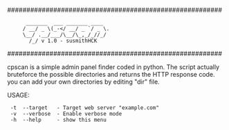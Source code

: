 ########################################################

          _______  ___ _______ ____
         / __/ _ \(_-</ __/ _ `/ _ \.
         \__/ .__/___/\__/\_,_/_//_/
           /_/ v 1.0 - susmithHCK
########################################################

cpscan is a simple admin panel finder coded in python. The script actually bruteforce the possible directories and returns the HTTP response code. you can add your own directories by editing "dir" file.

USAGE:

     -t  --target   - Target web server "example.com"
     -v  --verbose  - Enable verbose mode
     -h  --help     - show this menu
